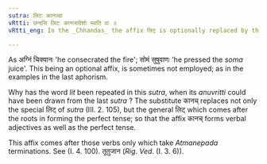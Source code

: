 ```yaml
---
sutra: लिटः कानज्वा
vRtti: छन्दसि लिटः कानजादेशो भवति वा ॥
vRtti_eng: In the _Chhandas_ the affix लिट् is optionally replaced by the affix कानच् ।

---
```

As अग्निं चिक्यानः 'he consecrated the fire'; सोमं सुषुवाणः 'he pressed the _soma_ juice'. This being an optional affix, is sometimes not employed; as in the examples in the last aphorism.

Why has the word _lit_ been repeated in this _sutra_, when its _anuvritti_ could have been drawn from the last _sutra_ ? The substitute कानच् replaces not only the special लिट् of _sutra_ (III. 2. 105), but the general लिट् which comes after the roots in forming the perfect tense; so that the affix कानच् forms verbal adjectives as well as the perfect tense.

This affix comes after those verbs only which take _Atmanepada_ terminations. See (I. 4. 100). तूतुजान (_Rig_. _Ved_. (I. 3. 6)).